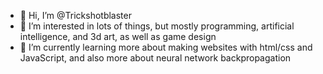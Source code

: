 - 👋 Hi, I’m @Trickshotblaster
- 👀 I’m interested in lots of things, but mostly programming, artificial intelligence, and 3d art, as well as game design
- 🌱 I’m currently learning more about making websites with html/css and JavaScript, and also more about neural network backpropagation

<!---
Trickshotblaster/Trickshotblaster is a ✨ special ✨ repository because its `README.md` (this file) appears on your GitHub profile.
You can click the Preview link to take a look at your changes.
--->
